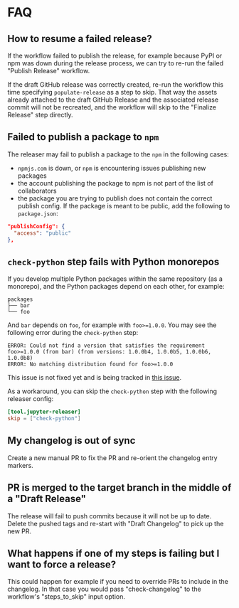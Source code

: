 # FAQ

## How to resume a failed release?

If the workflow failed to publish the release, for example because PyPI or npm was down during the release process, we can try to re-run the failed "Publish Release" workflow.

If the draft GitHub release was correctly created, re-run the workflow this time specifying `populate-release` as a step to skip. That way the assets already attached to the draft GitHub Release and the associated release commit will not be recreated, and the workflow will skip to the "Finalize Release" step directly.

## Failed to publish a package to `npm`

The releaser may fail to publish a package to the `npm` in the following cases:

- `npmjs.com` is down, or `npm` is encountering issues publishing new packages
- the account publishing the package to npm is not part of the list of collaborators
- the package you are trying to publish does not contain the correct publish config. If the package is meant to be public, add the following to `package.json`:

```json
"publishConfig": {
  "access": "public"
},
```

## `check-python` step fails with Python monorepos

If you develop multiple Python packages within the same repository (as a monorepo), and the Python packages depend on each other, for example:

```
packages
├── bar
└── foo
```

And `bar` depends on `foo`, for example with `foo>=1.0.0`. You may see the following error during the `check-python` step:

```
ERROR: Could not find a version that satisfies the requirement foo>=1.0.0 (from bar) (from versions: 1.0.0b4, 1.0.0b5, 1.0.0b6, 1.0.0b8)
ERROR: No matching distribution found for foo>=1.0.0
```

This issue is not fixed yet and is being tracked in [this issue](https://github.com/jupyter-server/jupyter_releaser/issues/499).

As a workaround, you can skip the `check-python` step with the following releaser config:

```toml
[tool.jupyter-releaser]
skip = ["check-python"]
```

## My changelog is out of sync

Create a new manual PR to fix the PR and re-orient the changelog entry markers.

## PR is merged to the target branch in the middle of a "Draft Release"

The release will fail to push commits because it will not be up to date. Delete the pushed tags and re-start with "Draft Changelog" to
pick up the new PR.

## What happens if one of my steps is failing but I want to force a release?

This could happen for example if you need to override PRs to include in the changelog. In that case you would pass "check-changelog" to the
workflow's "steps_to_skip" input option.

